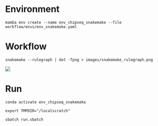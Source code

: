# Environment

```
mamba env create --name env_chipseq_snakemake --file workflow/envs/env_snakemake.yaml
```

# Workflow

```
snakemake --rulegraph | dot -Tpng > images/snakemake_rulegraph.png
```

![](images/snakemake_rulegraph.png)

# Run

```
conda activate env_chipseq_snakemake

export TMPDIR="/localscratch"

sbatch run.sbatch
```
